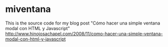 # miventana
This is the source code for my blog post "Cómo hacer una simple ventana modal con HTML y Javascript" http://www.hinojosachapel.com/2008/11/como-hacer-una-simple-ventana-modal-con-html-y-javascript
